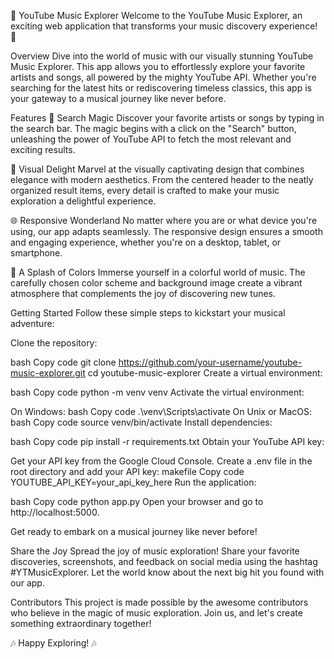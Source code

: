 
🎵 YouTube Music Explorer
Welcome to the YouTube Music Explorer, an exciting web application that transforms your music discovery experience! 🚀

Overview
Dive into the world of music with our visually stunning YouTube Music Explorer. This app allows you to effortlessly explore your favorite artists and songs, all powered by the mighty YouTube API. Whether you're searching for the latest hits or rediscovering timeless classics, this app is your gateway to a musical journey like never before.

Features
🎤 Search Magic
Discover your favorite artists or songs by typing in the search bar. The magic begins with a click on the "Search" button, unleashing the power of YouTube API to fetch the most relevant and exciting results.

📸 Visual Delight
Marvel at the visually captivating design that combines elegance with modern aesthetics. From the centered header to the neatly organized result items, every detail is crafted to make your music exploration a delightful experience.

🌐 Responsive Wonderland
No matter where you are or what device you're using, our app adapts seamlessly. The responsive design ensures a smooth and engaging experience, whether you're on a desktop, tablet, or smartphone.

🌈 A Splash of Colors
Immerse yourself in a colorful world of music. The carefully chosen color scheme and background image create a vibrant atmosphere that complements the joy of discovering new tunes.

Getting Started
Follow these simple steps to kickstart your musical adventure:

Clone the repository:

bash
Copy code
git clone https://github.com/your-username/youtube-music-explorer.git
cd youtube-music-explorer
Create a virtual environment:

bash
Copy code
python -m venv venv
Activate the virtual environment:

On Windows:
bash
Copy code
.\venv\Scripts\activate
On Unix or MacOS:
bash
Copy code
source venv/bin/activate
Install dependencies:

bash
Copy code
pip install -r requirements.txt
Obtain your YouTube API key:

Get your API key from the Google Cloud Console.
Create a .env file in the root directory and add your API key:
makefile
Copy code
YOUTUBE_API_KEY=your_api_key_here
Run the application:

bash
Copy code
python app.py
Open your browser and go to http://localhost:5000.

Get ready to embark on a musical journey like never before!

Share the Joy
Spread the joy of music exploration! Share your favorite discoveries, screenshots, and feedback on social media using the hashtag #YTMusicExplorer. Let the world know about the next big hit you found with our app.

Contributors
This project is made possible by the awesome contributors who believe in the magic of music exploration. Join us, and let's create something extraordinary together!

🎶 Happy Exploring! 🎶




